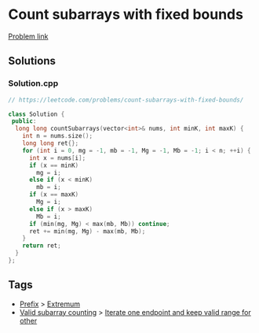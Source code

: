 # Count subarrays with fixed bounds

[Problem link](https://leetcode.com/problems/count-subarrays-with-fixed-bounds/)

## Solutions


### Solution.cpp
```cpp
// https://leetcode.com/problems/count-subarrays-with-fixed-bounds/

class Solution {
 public:
  long long countSubarrays(vector<int>& nums, int minK, int maxK) {
    int n = nums.size();
    long long ret{};
    for (int i = 0, mg = -1, mb = -1, Mg = -1, Mb = -1; i < n; ++i) {
      int x = nums[i];
      if (x == minK)
        mg = i;
      else if (x < minK)
        mb = i;
      if (x == maxK)
        Mg = i;
      else if (x > maxK)
        Mb = i;
      if (min(mg, Mg) < max(mb, Mb)) continue;
      ret += min(mg, Mg) - max(mb, Mb);
    }
    return ret;
  }
};
```
## Tags

* [Prefix](/Collections/prefix.md#prefix) > [Extremum](/Collections/prefix.md#extremum)
* [Valid subarray counting](/Collections/valid-subarray-counting.md#valid-subarray-counting) > [Iterate one endpoint and keep valid range for other](/Collections/valid-subarray-counting.md#iterate-one-endpoint-and-keep-valid-range-for-other)
